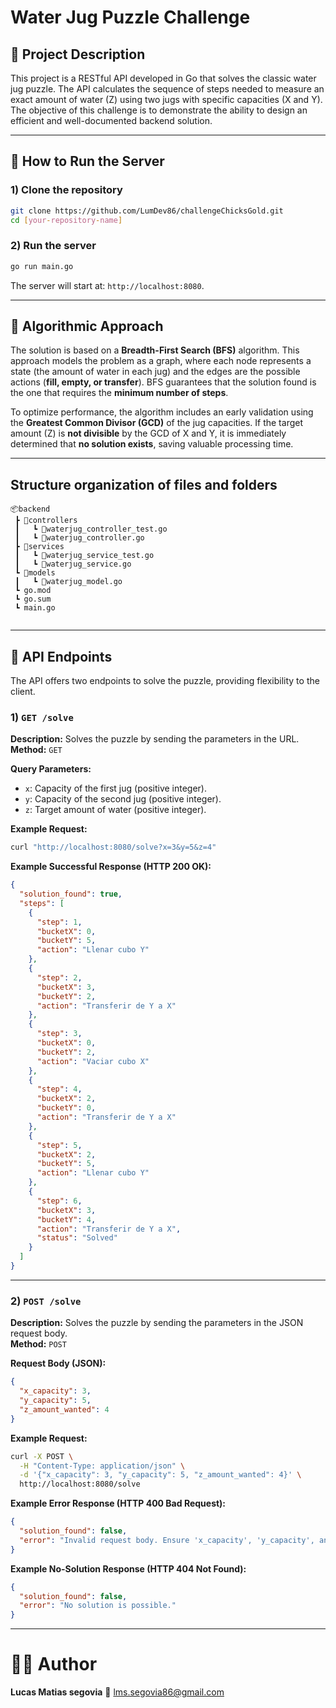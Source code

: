# Water Jug Puzzle Challenge

## 📝 Project Description
This project is a RESTful API developed in Go that solves the classic water jug puzzle. The API calculates the sequence of steps needed to measure an exact amount of water (Z) using two jugs with specific capacities (X and Y). The objective of this challenge is to demonstrate the ability to design an efficient and well-documented backend solution.

---

## 🚀 How to Run the Server

### 1) Clone the repository
```bash
git clone https://github.com/LumDev86/challengeChicksGold.git
cd [your-repository-name]
```

### 2) Run the server
```bash
go run main.go
```

The server will start at: `http://localhost:8080`.

---

## 🧠 Algorithmic Approach
The solution is based on a **Breadth-First Search (BFS)** algorithm. This approach models the problem as a graph, where each node represents a state (the amount of water in each jug) and the edges are the possible actions (**fill, empty, or transfer**). BFS guarantees that the solution found is the one that requires the **minimum number of steps**.

To optimize performance, the algorithm includes an early validation using the **Greatest Common Divisor (GCD)** of the jug capacities. If the target amount (Z) is **not divisible** by the GCD of X and Y, it is immediately determined that **no solution exists**, saving valuable processing time.

---
## Structure organization of files and folders

```
📦backend
 ┣ 📂controllers
 ┃   ┗ 📜waterjug_controller_test.go
 ┃   ┗ 📜waterjug_controller.go
 ┣ 📂services
 ┃   ┗ 📜waterjug_service_test.go
 ┃   ┗ 📜waterjug_service.go
 ┗ 📂models
 ┃   ┗ 📜waterjug_model.go
 ┗ go.mod
 ┗ go.sum
 ┗ main.go
 
```

---

## 📖 API Endpoints
The API offers two endpoints to solve the puzzle, providing flexibility to the client.

### 1) `GET /solve`
**Description:** Solves the puzzle by sending the parameters in the URL.  
**Method:** `GET`

**Query Parameters:**
- `x`: Capacity of the first jug (positive integer).
- `y`: Capacity of the second jug (positive integer).
- `z`: Target amount of water (positive integer).

**Example Request:**
```bash
curl "http://localhost:8080/solve?x=3&y=5&z=4"
```

**Example Successful Response (HTTP 200 OK):**
```json
{
  "solution_found": true,
  "steps": [
    {
      "step": 1,
      "bucketX": 0,
      "bucketY": 5,
      "action": "Llenar cubo Y"
    },
    {
      "step": 2,
      "bucketX": 3,
      "bucketY": 2,
      "action": "Transferir de Y a X"
    },
    {
      "step": 3,
      "bucketX": 0,
      "bucketY": 2,
      "action": "Vaciar cubo X"
    },
    {
      "step": 4,
      "bucketX": 2,
      "bucketY": 0,
      "action": "Transferir de Y a X"
    },
    {
      "step": 5,
      "bucketX": 2,
      "bucketY": 5,
      "action": "Llenar cubo Y"
    },
    {
      "step": 6,
      "bucketX": 3,
      "bucketY": 4,
      "action": "Transferir de Y a X",
      "status": "Solved"
    }
  ]
}
```

---

### 2) `POST /solve`
**Description:** Solves the puzzle by sending the parameters in the JSON request body.  
**Method:** `POST`

**Request Body (JSON):**
```json
{
  "x_capacity": 3,
  "y_capacity": 5,
  "z_amount_wanted": 4
}
```

**Example Request:**
```bash
curl -X POST \
  -H "Content-Type: application/json" \
  -d '{"x_capacity": 3, "y_capacity": 5, "z_amount_wanted": 4}' \
  http://localhost:8080/solve
```

**Example Error Response (HTTP 400 Bad Request):**
```json
{
  "solution_found": false,
  "error": "Invalid request body. Ensure 'x_capacity', 'y_capacity', and 'z_amount_wanted' fields are integers."
}
```

**Example No-Solution Response (HTTP 404 Not Found):**
```json
{
  "solution_found": false,
  "error": "No solution is possible."
}
```

---

# 🧑‍💻 Author

**Lucas Matias segovia**
📧 lms.segovia86@gmail.com